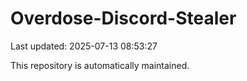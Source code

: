 # Overdose-Discord-Stealer

Last updated: 2025-07-13 08:53:27

This repository is automatically maintained.
